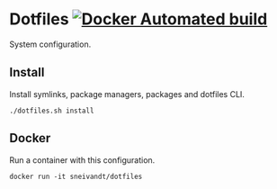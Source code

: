 # Dotfiles [![Docker Automated build](https://img.shields.io/docker/automated/sneivandt/dotfiles.svg)](https://hub.docker.com/r/sneivandt/dotfiles/)

System configuration.

## Install

Install symlinks, package managers, packages and dotfiles CLI.

```
./dotfiles.sh install
```

## Docker

Run a container with this configuration.

```
docker run -it sneivandt/dotfiles
```
